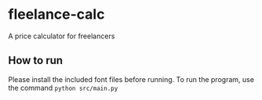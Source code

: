 # fleelance-calc
A price calculator for freelancers
## How to run
Please install the included font files before running.
To run the program, use the command `python src/main.py`